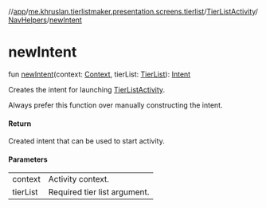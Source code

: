 //[app](../../../../index.md)/[me.khruslan.tierlistmaker.presentation.screens.tierlist](../../index.md)/[TierListActivity](../index.md)/[NavHelpers](index.md)/[newIntent](new-intent.md)

# newIntent

fun [newIntent](new-intent.md)(context: [Context](https://developer.android.com/reference/kotlin/android/content/Context.html), tierList: [TierList](../../../me.khruslan.tierlistmaker.data.models.tierlist/-tier-list/index.md)): [Intent](https://developer.android.com/reference/kotlin/android/content/Intent.html)

Creates the intent for launching [TierListActivity](../index.md).

Always prefer this function over manually constructing the intent.

#### Return

Created intent that can be used to start activity.

#### Parameters

| | |
|---|---|
| context | Activity context. |
| tierList | Required tier list argument. |
